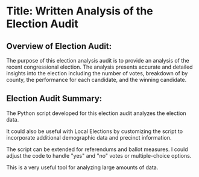 # Title: Written Analysis of the Election Audit

## Overview of Election Audit:

The purpose of this election analysis audit is to provide an analysis of the recent congressional election. The analysis presents accurate and detailed insights into the election including the number of votes, breakdown of by county, the performance for each candidate, and the winning candidate.

## Election Audit Summary:

The Python script developed for this election audit analyzes the election data. 

It could also be useful with Local Elections by customizing the script to incorporate additional demographic data and precinct information. 

The script can be extended for referendums and ballot measures. I could adjust the code to handle "yes" and "no" votes or multiple-choice options.

This is a very useful tool for analyzing large amounts of data.
